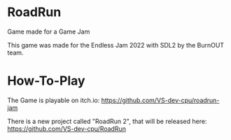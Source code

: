 # RoadRun
Game made for a Game Jam

This game was made for the Endless Jam 2022 with SDL2 by the BurnOUT team.

# How-To-Play

The Game is playable on itch.io: https://github.com/VS-dev-cpu/roadrun-jam

There is a new project called "RoadRun 2", that will be released here: https://github.com/VS-dev-cpu/RoadRun
